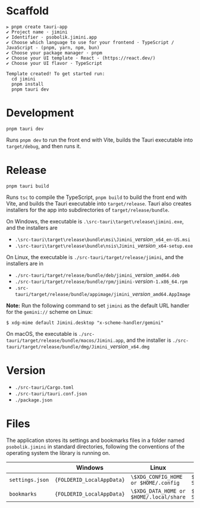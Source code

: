 # Scaffold
```terminal
⫸ pnpm create tauri-app  
✔ Project name · jimini
✔ Identifier · psobolik.jimini.app
✔ Choose which language to use for your frontend · TypeScript / JavaScript - (pnpm, yarn, npm, bun)
✔ Choose your package manager · pnpm
✔ Choose your UI template · React - (https://react.dev/)
✔ Choose your UI flavor · TypeScript

Template created! To get started run:
  cd jimini
  pnpm install
  pnpm tauri dev
```

# Development
```
pnpm tauri dev
```
Runs `pnpm dev` to run the front end with Vite,
builds the Tauri executable into `target/debug`, and then runs it.

# Release
```
pnpm tauri build
```
Runs `tsc` to compile the TypeScript,
`pnpm build` to build the front end with Vite, and builds the Tauri executable into `target/release`.
Tauri also creates installers for the app into subdirectories of `target/release/bundle`.

On Windows, the executable is `.\src-tauri\target\release\jimini.exe`, and the installers are
* `.\src-tauri\target\release\bundle\msi\Jimini_`*version*`_x64_en-US.msi`
* `.\src-tauri\target\release\bundle\nsis\Jimini_`*version*`_x64-setup.exe`

On Linux, the executable is `./src-tauri/target/release/jimini`, and the installers are in
* `./src-tauri/target/release/bundle/deb/jimini_`*version*`_amd64.deb`
* `./src-tauri/target/release/bundle/rpm/jimini-`*version*`-1.x86_64.rpm`
* `.src-tauri/target/release/bundle/appimage/jimini_`*version*`_amd64.AppImage`

**Note:** Run the following command to set `jimini` as the default URL handler for the `gemini://` scheme on Linux:
```shell
$ xdg-mime default Jimini.desktop "x-scheme-handler/gemini"
```
On macOS, the executable is `./src-tauri/target/release/bundle/macos/Jimini.app`, and the installer is `./src-tauri/target/release/bundle/dmg/Jimini_`*version*`_x64.dmg`

# Version
* `./src-tauri/Cargo.toml`
* `./src-tauri/tauri.conf.json`
* `./package.json`

# Files
The application stores its settings and bookmarks files in a folder named `psobolik.jimini` in standard directories, following the conventions of the operating system the library is running on.

|                 | Windows                   | Linux                                   | macOS                               |
|-----------------|---------------------------|-----------------------------------------|-------------------------------------|
| `settings.json` | `{FOLDERID_LocalAppData}` | `\$XDG_CONFIG_HOME or $HOME/.config`    | `$HOME/Library/Application Support` |
| `bookmarks`     | `{FOLDERID_LocalAppData}` | `\$XDG_DATA_HOME or $HOME/.local/share` | `$HOME/Library/Application Support` |
